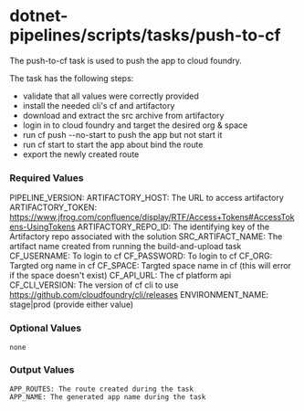 # dotnet-pipelines/scripts/tasks/push-to-cf

The push-to-cf task is used to push the app to cloud foundry.

The task has the following steps:
- validate that all values were correctly provided
- install the needed cli's cf and artifactory
- download and extract the src archive from artifactory
- login in to cloud foundry and target the desired org & space
- run cf push --no-start to push the app but not start it
- run cf start to start the app about bind the route
- export the newly created route

### Required Values
  PIPELINE_VERSION: 
	ARTIFACTORY_HOST: The URL to access artifactory
	ARTIFACTORY_TOKEN: https://www.jfrog.com/confluence/display/RTF/Access+Tokens#AccessTokens-UsingTokens
	ARTIFACTORY_REPO_ID: The identifying key of the Artifactory repo associated with the solution
	SRC_ARTIFACT_NAME: The artifact name created from running the build-and-upload task
	CF_USERNAME: To login to cf
	CF_PASSWORD: To login to cf
	CF_ORG: Targted org name in cf
	CF_SPACE: Targted space name in cf (this will error if the space doesn't exist)
	CF_API_URL: The cf platform api
	CF_CLI_VERSION: The version of cf cli to use https://github.com/cloudfoundry/cli/releases
	ENVIRONMENT_NAME: stage|prod (provide either value)

### Optional Values
	none

### Output Values
	APP_ROUTES: The route created during the task
	APP_NAME: The generated app name during the task